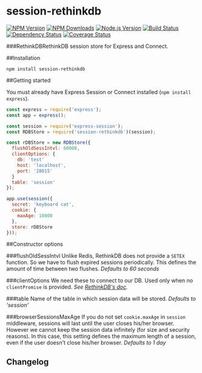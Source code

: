 session-rethinkdb
=================

[![NPM Version][npm-version-image]][npm-url]
[![NPM Downloads][npm-downloads-image]][npm-url]
[![Node.js Version][node-image]][node-url]
[![Build Status][travis-image]][travis-url]
[![Dependency Status][dependencies-image]][dependencies-url]
[![Coverage Status][coveralls-image]][coveralls-url]

###RethinkDBRethinkDB session store for Express and Connect.

##Installation

```npm install session-rethinkdb```

##Getting started

You must already have Express Session or Connect installed (```npm install express```).

```javascript
const express = require('express');
const app = express();

const session = require('express-session');
const RDBStore = require('session-rethinkdb')(session);

const rDBStore = new RDBStore({
  flushOldSessIntvl: 60000,
  clientOptions: {
    db: 'test'
    host: 'localhost',
    port: '28015'
  }
  table: 'session'
});

app.use(session({
  secret: 'keyboard cat',
  cookie: {
    maxAge: 10000
  },
  store: rDBStore
}));
```

##Constructor options

###flushOldSessIntvl
Unlike Redis, RethinkDB does not provide a ```SETEX``` function. So we have to flush expired sessions periodically. This defines the amount of time between two flushes.
*Defaults to 60 seconds*

###clientOptions
We need these to connect to our DB. Used only when no ```clientPromise``` is provided.
*See [RethinkDB's doc](http://rethinkdb.com/api/#js:accessing_rql-connect).*

###table
Name of the table in which session data will be stored.
*Defaults to 'session'*

###browserSessionsMaxAge
If you do not set ```cookie.maxAge``` in ```session``` middleware, sessions will last until the user closes his/her browser. However we cannot keep the session data infinitely (for size and security reasons). In this case, this setting defines the maximum length of a session, even if the user doesn't close his/her browser.
*Defaults to 1 day*

## Changelog



[npm-version-image]: https://img.shields.io/npm/v/session-rethinkdb.svg
[npm-downloads-image]: https://img.shields.io/npm/dm/session-rethinkdb.svg
[npm-image]: https://nodei.co/npm/session-rethinkdb.png?downloads=true&downloadRank=true&stars=true
[npm-url]: https://npmjs.org/package/session-rethinkdb
[travis-image]: https://img.shields.io/travis/llambda/session-rethinkdb/master.svg
[travis-url]: https://travis-ci.org/llambda/session-rethinkdb
[dependencies-image]: https://david-dm.org/llambda/session-rethinkdb.svg?style=flat
[dependencies-url]: https://david-dm.org/llambda/session-rethinkdb
[coveralls-image]: https://img.shields.io/coveralls/llambda/session-rethinkdb/master.svg
[coveralls-url]: https://coveralls.io/r/llambda/session-rethinkdb?branch=master
[node-image]: https://img.shields.io/node/v/session-rethinkdb.svg
[node-url]: http://nodejs.org/download/
[gitter-join-chat-image]: https://badges.gitter.im/Join%20Chat.svg
[gitter-channel-url]: https://gitter.im/llambda/session-rethinkdb
[express-session-url]: https://github.com/expressjs/session
[io-url]: https://iojs.org
